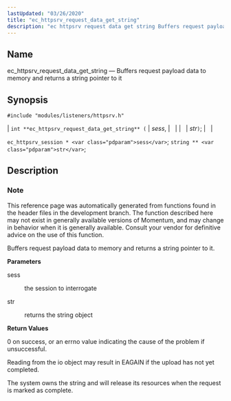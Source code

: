 ```yaml
---
lastUpdated: "03/26/2020"
title: "ec_httpsrv_request_data_get_string"
description: "ec httpsrv request data get string Buffers request payload data to memory and returns a string pointer to it int ec httpsrv request data get string sess str ec httpsrv session sess string str This reference page was automatically generated from functions found in the header files in the development..."
---
```


<a name="apis.ec_httpsrv_request_data_get_string"></a> 
## Name

ec_httpsrv_request_data_get_string — Buffers request payload data to memory and returns a string pointer to it

## Synopsis

`#include "modules/listeners/httpsrv.h"`

| `int **ec_httpsrv_request_data_get_string** (` | <var class="pdparam">sess</var>, |   |
|   | <var class="pdparam">str</var>`)`; |   |

`ec_httpsrv_session * <var class="pdparam">sess</var>`;
`string ** <var class="pdparam">str</var>`;<a name="idp52808560"></a> 
## Description

### Note

This reference page was automatically generated from functions found in the header files in the development branch. The function described here may not exist in generally available versions of Momentum, and may change in behavior when it is generally available. Consult your vendor for definitive advice on the use of this function.

Buffers request payload data to memory and returns a string pointer to it.

**<a name="idp52811472"></a> Parameters**

<dl class="variablelist">

<dt>sess</dt>

<dd>

the session to interrogate

</dd>

<dt>str</dt>

<dd>

returns the string object

</dd>

</dl>

**<a name="idp52816032"></a> Return Values**

0 on success, or an errno value indicating the cause of the problem if unsuccessful.

Reading from the io object may result in EAGAIN if the upload has not yet completed.

The system owns the string and will release its resources when the request is marked as complete.